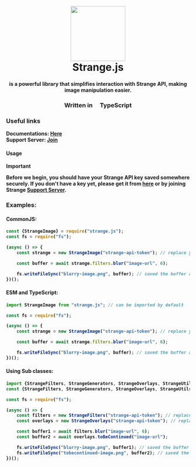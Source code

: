 <h1 align="center">
<img src="./assets/strange.png" width=150 ></img>
<br>
<b> Strange.js<b>
</h1>
<h4 align="center">is a powerful library that simplifies interaction with Strange API, making image manipulation easier.</h4>
<h3 align="center">Written in <img width=16 src="./assets/typescript-icon.svg"></img>TypeScript</h3>


### Useful links
**Documentations**: [Here](https://strangejs-docs.rhaym-tech.me/classes/strangeimage)<br>
**Support Server**: [Join](https://discord.gg/Cv3FbdXCtY)

#### Usage
> [!IMPORTANT]  
> Before we begin, you should have your Strange API key saved somewhere securely. If you don't have a key yet, please get it from [here](https://strangeapi.hostz.me/dashboard) or by joining Strange [Support Server](https://discord.gg/Cv3FbdXCtY).


### Examples:

#### CommonJS:
```js
const {StrangeImage} = require("strange.js");
const fs = require("fs");

(async () => {
    const strange = new StrangeImage("strange-api-token"); // replace your token here

    const buffer = await strange.filters.blur("image-url", 6);

    fs.writeFileSync("blurry-image.png", buffer); // saved the buffer as a png file to disk
})();
```

#### ESM and TypeScript:
```js
import StrangeImage from "strange.js"; // can be imported by default

const fs = require("fs");

(async () => {
    const strange = new StrangeImage("strange-api-token"); // replace your token here

    const buffer = await strange.filters.blur("image-url", 6);

    fs.writeFileSync("blurry-image.png", buffer); // saved the buffer as a png file to disk
})();
```

#### Using Sub classes:
```js
import {StrangeFilters, StrangeGenerators, StrangeOverlays, StrangeUtils} from "strange.js"; // for ESM and TS users
const {StrangeFilters, StrangeGenerators, StrangeOverlays, StrangeUtils} = require("strange-js"); // for Common.js users

const fs = require("fs");

(async () => {
    const filters = new StrangeFilters("strange-api-token"); // replace your token here
    const overlays = new StrangeOverlays("strange-api-token"); // replace your token here

    const buffer1 = await filters.blur("image-url", 6);
    const buffer2 = await overlays.toBeContinued("image-url");

    fs.writeFileSync("blurry-image.png", buffer1); // saved the buffer as a png file to disk
    fs.writeFileSync("tobecontinued-image.png", buffer2); // saved the buffer as a png file to disk
})();
```
